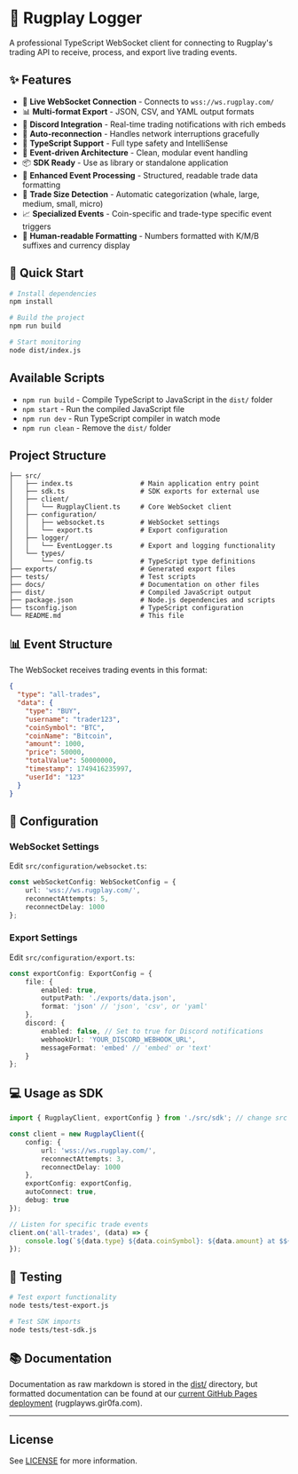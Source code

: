 # 🎯 Rugplay Logger

A professional TypeScript WebSocket client for connecting to Rugplay's trading API to receive, process, and export live trading events.

## ✨ Features

- 🔌 **Live WebSocket Connection** - Connects to `wss://ws.rugplay.com/`
- 📊 **Multi-format Export** - JSON, CSV, and YAML output formats
- 🔔 **Discord Integration** - Real-time trading notifications with rich embeds
- 🔄 **Auto-reconnection** - Handles network interruptions gracefully
- 📝 **TypeScript Support** - Full type safety and IntelliSense
- 🎨 **Event-driven Architecture** - Clean, modular event handling
- 📦 **SDK Ready** - Use as library or standalone application
- 🚀 **Enhanced Event Processing** - Structured, readable trade data formatting
- 🐋 **Trade Size Detection** - Automatic categorization (whale, large, medium, small, micro)
- 📈 **Specialized Events** - Coin-specific and trade-type specific event triggers
- 🎯 **Human-readable Formatting** - Numbers formatted with K/M/B suffixes and currency display

## 🚀 Quick Start

```bash
# Install dependencies
npm install

# Build the project
npm run build

# Start monitoring
node dist/index.js
```

## Available Scripts

- `npm run build` - Compile TypeScript to JavaScript in the `dist/` folder
- `npm start` - Run the compiled JavaScript file
- `npm run dev` - Run TypeScript compiler in watch mode
- `npm run clean` - Remove the `dist/` folder

## Project Structure

```
├── src/
│   ├── index.ts                 # Main application entry point
│   ├── sdk.ts                   # SDK exports for external use
│   ├── client/
│   │   └── RugplayClient.ts     # Core WebSocket client
│   ├── configuration/
│   │   ├── websocket.ts         # WebSocket settings
│   │   └── export.ts            # Export configuration
│   ├── logger/
│   │   └── EventLogger.ts       # Export and logging functionality
│   └── types/
│       └── config.ts            # TypeScript type definitions
├── exports/                     # Generated export files
├── tests/                       # Test scripts
├── docs/                        # Documentation on other files
├── dist/                        # Compiled JavaScript output
├── package.json                 # Node.js dependencies and scripts
├── tsconfig.json                # TypeScript configuration
└── README.md                    # This file
```

## 📊 Event Structure

The WebSocket receives trading events in this format:

```json
{
  "type": "all-trades",
  "data": {
    "type": "BUY",
    "username": "trader123",
    "coinSymbol": "BTC",
    "coinName": "Bitcoin",
    "amount": 1000,
    "price": 50000,
    "totalValue": 50000000,
    "timestamp": 1749416235997,
    "userId": "123"
  }
}
```

## 🔧 Configuration

### WebSocket Settings
Edit `src/configuration/websocket.ts`:
```typescript
const webSocketConfig: WebSocketConfig = {
    url: 'wss://ws.rugplay.com/',
    reconnectAttempts: 5,
    reconnectDelay: 1000
};
```

### Export Settings
Edit `src/configuration/export.ts`:
```typescript
const exportConfig: ExportConfig = {
    file: {
        enabled: true,
        outputPath: './exports/data.json',
        format: 'json' // 'json', 'csv', or 'yaml'
    },
    discord: {
        enabled: false, // Set to true for Discord notifications
        webhookUrl: 'YOUR_DISCORD_WEBHOOK_URL',
        messageFormat: 'embed' // 'embed' or 'text'
    }
};
```

## 💻 Usage as SDK

```typescript
import { RugplayClient, exportConfig } from './src/sdk'; // change src to the folder that contains rugplay

const client = new RugplayClient({
    config: {
        url: 'wss://ws.rugplay.com/',
        reconnectAttempts: 3,
        reconnectDelay: 1000
    },
    exportConfig: exportConfig,
    autoConnect: true,
    debug: true
});

// Listen for specific trade events
client.on('all-trades', (data) => {
    console.log(`${data.type} ${data.coinSymbol}: ${data.amount} at $${data.price}`);
});
```

## 🧪 Testing

```bash
# Test export functionality
node tests/test-export.js

# Test SDK imports
node tests/test-sdk.js
```

## 📚 Documentation

Documentation as raw markdown is stored in the [dist/](./dist) directory, but formatted documentation can be found at our [current GitHub Pages deployment](https://rugplayws.gir0fa.com) (rugplayws.gir0fa.com).

---

## License

See [LICENSE](./LICENSE) for more information.
